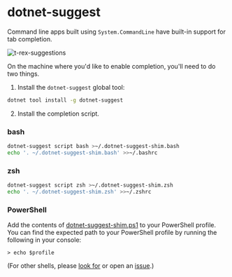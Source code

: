 # dotnet-suggest

Command line apps built using `System.CommandLine` have built-in support for tab completion.

![t-rex-suggestions](https://user-images.githubusercontent.com/547415/50387753-ef4c1280-06b8-11e9-90c8-89466d0bb406.gif)

On the machine where you'd like to enable completion, you'll need to do two things.

1. Install the `dotnet-suggest` global tool:

```sh
dotnet tool install -g dotnet-suggest
```

2. Install the completion script.

### bash
```sh
dotnet-suggest script bash >~/.dotnet-suggest-shim.bash
echo '. ~/.dotnet-suggest-shim.bash' >>~/.bashrc
```

### zsh
```sh
dotnet-suggest script zsh >~/.dotnet-suggest-shim.zsh
echo '. ~/.dotnet-suggest-shim.zsh' >>~/.zshrc
```

### PowerShell

Add the contents of [dotnet-suggest-shim.ps1](https://github.com/dotnet/command-line-api/blob/master/src/System.CommandLine.Suggest/dotnet-suggest-shim.ps1) to your PowerShell profile. You can find the expected path to your PowerShell profile by running the following in your console:

```console
> echo $profile
```

(For other shells, please [look for](https://github.com/dotnet/command-line-api/issues?q=is%3Aissue+is%3Aopen+label%3A%22shell+suggestion%22) or open an [issue](https://github.com/dotnet/command-line-api/issues).)

